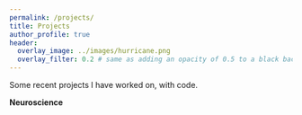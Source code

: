```yaml
---
permalink: /projects/
title: Projects
author_profile: true
header:
  overlay_image: ../images/hurricane.png
  overlay_filter: 0.2 # same as adding an opacity of 0.5 to a black background
---
```


Some recent projects I have worked on, with code.

**Neuroscience**

<!-- 1. ethome: a post-posetracking analysis package for machine learning of animal behavior ([pypi](https://pypi.org/project/ethome-ml), [github](https://github.com/benlansdell/ethome))
2. Analysis of neuronal spike trains, deconstructed: a comprehensive tutorial on common neural encoding methods (the GLM, spike-triggered average, spike-triggered covariance and others) with multiple datasets. ([github](https://github.com/NeuroInfoPrimer/primer))
3. ROI-decoder: a streamlit app that computes a coarse estimate of stimuli tuning for calcium imaging data. Can be used in a semi-online fashion, during recording sessions to find responsive areas to to record further from ([github](https://github.com/benlansdell/roi-decoder))
4. A non-linear waves, reaction-diffusion model of cholinergic retinal waves. ([github](https://github.com/benlansdell/retinalwaves))

**Machine learning**

1. TensorFlow code for meta-reinforcement learning algorithms for solving causal learning tasks ([github](https://github.com/benlansdell/Meta-RL))
2. Simple total-variation image segmentation ([github](https://github.com/benlansdell/segmentation)) 

**Other**

1. A Flask-based flight tracking web app ([github](https://github.com/benlansdell/flying-overhead)), and a Flask-Ask based Alexa skill that uses local ADSB-receiver data so you can ask your Echo what planes are nearby. ([github](https://github.com/benlansdell/raspberry-fly))
2. A Three.js-based model solar system to explore the equation of time and the analemma. ([live demo](http://theanalemma.info/)) -->

